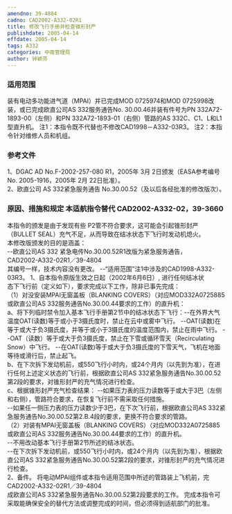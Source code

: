 ```yaml
---
amendno: 39-4804  
cadno: CAD2002-A332-02R1  
title: 修改飞行手册并检查锥形封严  
publishdate: 2005-04-14  
effdate: 2005-04-14  
tags: A332  
categories: 中南管理局  
author: 钟颖芬  
---
```

  
### 适用范围  
装有电动多功能进气道（MPAI）并已完成MOD 0725974和MOD 0725998改装，或已完成欧直公司AS 332服务通告No. 30.00.46并装有件号为PN 332A72-1893-00（左侧）和PN 332A72-1893-01（右侧）管路的AS 332C、C1、L和L1型直升机。
注1：本指令既不代替也不修改CAD1998－A332-03R3。
注2：本指令针对维修人员和机组。  
  
<!--more-->  
### 参考文件  
1、DGAC AD No.F-2002-257-080 R1，2005年 3月 2日颁发（EASA参考编号 No. 2005-1916，2005年 2月 22日批准）。  
 2、欧直公司 AS 332紧急服务通告 No.30.00.52（及以后各经批准的修改版次）。  
  
### 原因、措施和规定 本适航指令替代 CAD2002-A332-02，39-3660  
本指令的颁发是由于发现有些 P2管不符合要求，这可能会引起锥形封严（BULLET SEAL）充气不足，从而导致在结冰状态下飞行时发动机熄火。  
本修改版颁发的目的是涵盖：  
--欧直公司AS 332 紧急电传No.30.00.52R1改版为紧急服务通告，  
  CAD2002-A332-02R1／39-4804  
其编号一样，技术内容没有更改。 --“适用范围”注1中涉及的CAD1998-A332-03R3。     1、自本指令原版生效之日起（2002年6月6日）, 进行任何结冰状  
态下飞行前（定义如下），要求完成以下工作，除非已事先完成：  
（1）对没安装MPAI无窗盖板（BLANKING COVERS）（对应MOD332A0725885或欧直公司AS 332服务通告No.30.00.44要求的工作）的直升机：  
    a、将下列临时禁令加入基本飞行手册第2节中的结冰状态下飞行：--在外界大气温度OAT(读数)等于或小于3摄氏度时，禁止在云中或雾中飞行。     --OAT(读数)在等于或大于负3摄氏度，并等于或小于3摄氏度的温度范围内，禁止在雨中飞行。 --OAT（读数）等于或大于负3摄氏度，禁止在下雪或循环雪天（Recirculating Snow）中飞行。 --在OAT(读数)等于或大于负3摄氏度的下雪天气，飞机在地面等待或滑行后，禁止起飞。  
   b、在下次拆下发动机前，或550飞行小时内，或24个月内（以先到为准），在进行任何上述定义状态的飞行前，根据欧直公司AS 332紧急服务通告No.30.00.52第2段的要求，对锥形封严的充气情况进行检查。  
    c、根据锥形封严充气检查结果： --如果压力表的压力读数等于或大于3巴（左侧和右侧），管路符合要求，在恢复飞行前不需采取任何措施。  
    --如果任一侧压力表的压力读数少于3巴，在下次飞行前，根据欧直公司AS 332紧急服务通告No.30.00.52第2.B.4段的要求，更换不符合要求的管路。  
（2）对装有MPAI无窗盖板（BLANKING COVERS）（对应MOD332A0725885或欧直公司AS 332服务通告No.30.00.44要求的工作）的直升机。  
    --不用改动基本飞行手册第2节所述的结冰状态。  
    --在下次拆下发动机前，或550飞行小时内，或24个月内（以先到为准），根据欧直公司AS 332紧急服务通告No.30.00.52第2段的要求，对锥形封严的充气情况进行检查。  
    2、备件。 将电动MPAI组件或本指令适用范围中所述的管路装上飞机前，完  
  CAD2002-A332-02R1／39-4804  
成欧直公司AS 332紧急服务通告No.30.00.52第2段要求的工作。 完成本指令可采取能确保安全的替代方法或调整完成的时间，但必须得到适航部门的批准。  
